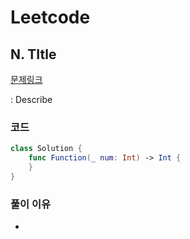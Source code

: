 # Leetcode

## N. TItle


[문제링크](LINK)

: Describe


### 코드

```swift
class Solution {
    func Function(_ num: Int) -> Int {
    }
}
```

### 풀이 이유

-

